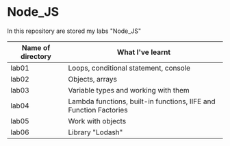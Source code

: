 # Node_JS
In this repository are stored my labs "Node_JS"

| Name of directory | What I've learnt  |
|----------|----------|
| lab01    | Loops, conditional statement, console |
| lab02    | Objects, arrays | 
| lab03    | Variable types and working with them | 
| lab04    | Lambda functions, built-in functions, IIFE and Function Factories | 
| lab05    | Work with objects | 
| lab06    | Library "Lodash" | 




